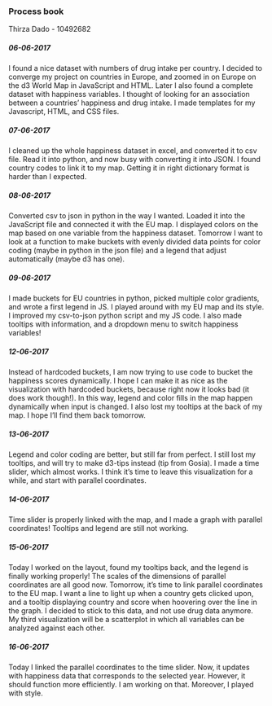 ### Process book

Thirza Dado - 10492682

##### 06-06-2017 
I found a nice dataset with numbers of drug intake per country. I decided to converge my project on countries in Europe, and zoomed in on Europe on the d3 World Map in JavaScript and HTML. Later I also found a complete dataset with happiness variables. I thought of looking for an association between a countries’ happiness and drug intake. I made templates for my Javascript, HTML, and CSS files. 

##### 07-06-2017 
I cleaned up the whole happiness dataset in excel, and converted it to csv file. Read it into python, and now busy with converting it into JSON. I found country codes to link it to my map. Getting it in right dictionary format is harder than I expected.

##### 08-06-2017 
Converted csv to json in python in the way I wanted. Loaded it into the JavaScript file and connected it with the EU map. I displayed colors on the map based on one variable from the happiness dataset. Tomorrow I want to look at a function to make buckets with evenly divided data points for color coding (maybe in python in the json file) and a legend that adjust automatically (maybe d3 has one).

##### 09-06-2017 
I made buckets for EU countries in python, picked multiple color gradients, and wrote a first legend in JS. I played around with my EU map and its style. I improved my csv-to-json python script and my JS code. I also made tooltips with information, and a dropdown menu to switch happiness variables!

##### 12-06-2017 
Instead of hardcoded buckets, I am now trying to use code to bucket the happiness scores dynamically. I hope I can make it as nice as the visualization with hardcoded buckets, because right now it looks bad (it does work though!). In this way, legend and color fills in the map happen dynamically when input is changed. I also lost my tooltips at the back of my map. I hope I’ll find them back tomorrow.

##### 13-06-2017 
Legend and color coding are better, but still far from perfect. I still lost my tooltips, and will try to make d3-tips instead (tip from Gosia). I made a time slider, which almost works. I think it’s time to leave this visualization for a while, and start with parallel coordinates.

##### 14-06-2017 
Time slider is properly linked with the map, and I made a graph with parallel coordinates! Tooltips and legend are still not working.

##### 15-06-2017 
Today I worked on the layout, found my tooltips back, and the legend is finally working properly! The scales of the dimensions of parallel coordinates are all good now. Tomorrow, it’s time to link parallel coordinates to the EU map. I want a line to light up when a country gets clicked upon, and a tooltip displaying country and score when hoovering over the line in the graph. I decided to stick to this data, and not use drug data anymore. My third visualization will be a scatterplot in which all variables can be analyzed against each other. 

##### 16-06-2017 
Today I linked the parallel coordinates to the time slider. Now, it updates with happiness data that corresponds to the selected year. However, it should function more efficiently. I am working on that. Moreover, I played with style.




